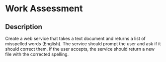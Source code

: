 # Work Assessment
## Description
Create a web service that takes a text document and returns a list of misspelled words (English). The service should prompt the user and ask if it should correct them, if the user accepts, the service should return a new file with the corrected spelling.

